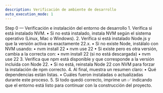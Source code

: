 ```yaml
---
description: Verificación de ambiente de desarrollo
auto_execution_mode: 1
---
```


Step 0 — Verificación e instalación del entorno de desarrollo
	1.	Verifica si está instalado NVM.
	•	Si no está instalado, instala NVM según el sistema operativo (Linux, Mac o Windows).
	2.	Verifica si está instalado Node.js y que la versión activa es exactamente 22.x.
	•	Si no existe Node, instálalo con NVM usando:
	•	nvm install 22
	•	nvm use 22
	•	Si existe pero es otra versión, cambia a la correcta con:
	•	nvm install 22 (si no está descargada)
	•	nvm use 22
	3.	Verifica que npm está disponible y que corresponde a la versión incluida con Node 22.
	•	Si no está, reinstala Node 22 con NVM para forzar la instalación de npm correcto.
	4.	Al final, muestra un resumen claro:
	•	Qué dependencias están listas.
	•	Cuáles fueron instaladas o actualizadas durante este proceso.
	5.	Si todo quedó correcto, imprime un ✅ indicando que el entorno está listo para continuar con la construcción del proyecto.